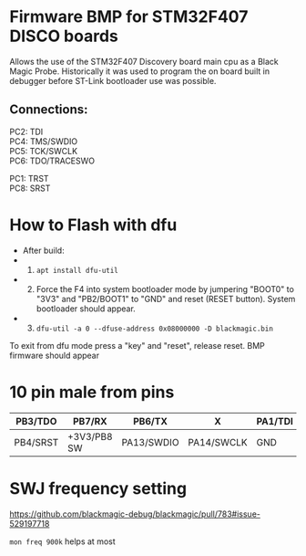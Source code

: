 # Firmware BMP for STM32F407 DISCO boards

Allows the use of the STM32F407 Discovery board main cpu as a Black Magic Probe. Historically it was used to program the on board built in debugger before ST-Link bootloader use was possible.

## Connections:

PC2: TDI<br>
PC4: TMS/SWDIO<br>
PC5: TCK/SWCLK<br>
PC6: TDO/TRACESWO<br>

PC1: TRST<br>
PC8: SRST<br>

How to Flash with dfu
========================================
* After build:
 * 1) `apt install dfu-util`
 * 2) Force the F4 into system bootloader mode by jumpering "BOOT0" to "3V3" and "PB2/BOOT1" to "GND" and reset (RESET button). System bootloader should appear.
 * 3) `dfu-util -a 0 --dfuse-address 0x08000000 -D blackmagic.bin`

To exit from dfu mode press a "key" and "reset", release reset. BMP firmware should appear


10 pin male from pins
========================================

| PB3/TDO  | PB7/RX      | PB6/TX     | X          | PA1/TDI |
| -------- | ----------- | ---------- | ---------- | ------- |
| PB4/SRST | +3V3/PB8 SW | PA13/SWDIO | PA14/SWCLK | GND     |

SWJ frequency setting
====================================
https://github.com/blackmagic-debug/blackmagic/pull/783#issue-529197718

`mon freq 900k` helps at most
